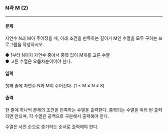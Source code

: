 ### N과 M (2)
***

#### 문제

자연수 N과 M이 주어졌을 때, 아래 조건을 만족하는 길이가 M인 수열을 모두 구하는 프로그램을 작성하시오.

   ● 1부터 N까지 자연수 중에서 중복 없이 M개를 고른 수열   
   ● 고른 수열은 오름차순이어야 한다.   

#### 입력

첫째 줄에 자연수 N과 M이 주어진다. (1 ≤ M ≤ N ≤ 8)

#### 출력

한 줄에 하나씩 문제의 조건을 만족하는 수열을 출력한다. 중복되는 수열을 여러 번 출력하면 안되며, 각 수열은 공백으로 구분해서 출력해야 한다.

수열은 사전 순으로 증가하는 순서로 출력해야 한다.

